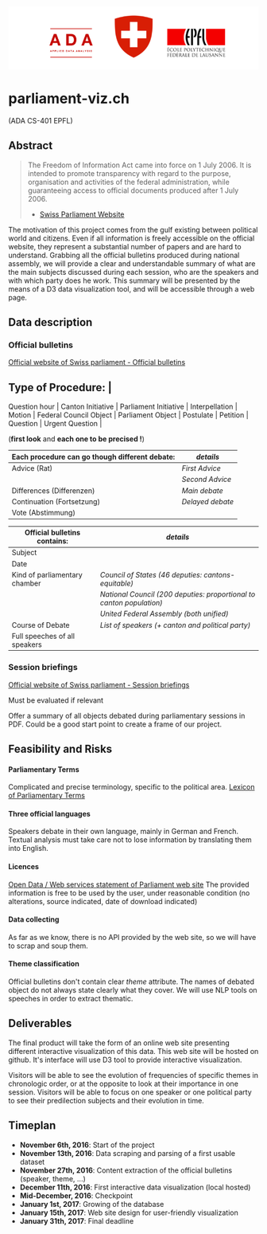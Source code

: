 ![Logo](logo/logo_parliament_viz.png)

# parliament-viz.ch
(ADA CS-401 EPFL)

## Abstract

> The Freedom of Information Act came into force on 1 July 2006. It is intended to promote transparency with 
> regard to the purpose, organisation and activities of the federal administration, while guaranteeing access to 
> official documents produced after 1 July 2006.
>- [Swiss Parliament Website](https://www.parlament.ch/en/services/freedom-of-information-act)

The motivation of this project comes from the gulf existing between political world and citizens. Even if all information
is freely accessible on the official website, they represent a substantial number of papers and are hard to understand. Grabbing 
all the official 
bulletins produced during national assembly, we will provide a clear and understandable summary of what are the main subjects 
discussed during each session, who are the speakers and with which party does he work. This summary will be presented by the 
means of a D3 data visualization tool, and will be accessible through a web page.

## Data description

### Official bulletins
[Official website of Swiss parliament - Official bulletins](https://www.parlament.ch/en/ratsbetrieb/suche-amtliches-bulletin)


Type of Procedure:        |
---------------------------
Question hour             |
Canton Initiative         |
Parliament Initiative     |
Interpellation            |
Motion                    |
Federal Council Object    |
Parliament Object         |
Postulate                 |
Petition                  |
Question                  |
Urgent Question           |

(**first look** and **each one to be precised !**)

Each procedure can go though different debate:                  |     *details*
----------------------------------------------------------------| ----------------------------------------------------------
Advice (Rat)                | *First Advice*
                            | *Second Advice*
Differences (Differenzen)   | *Main debate*
Continuation (Fortsetzung)  | *Delayed debate*
Vote (Abstimmung)           |

Official bulletins contains:                      |     *details*
--------------------------------------------------|--------------------------------
Subject                                           |
Date                                              |
Kind of parliamentary chamber                     | *Council of States (46 deputies: cantons-equitable)*
                                                  | *National Council (200 deputies: proportional to canton population)*
                                                  | *United Federal Assembly (both unified)*
Course of Debate                                  | *List of speakers (+ canton and political party)*                       
Full speeches of all speakers                     |

### Session briefings
[Official website of Swiss parliament - Session briefings](https://www.parlament.ch/en/ratsbetrieb/sessions/overview-briefings)

Must be evaluated if relevant

Offer a summary of all objects debated during parliamentary sessions in PDF. Could be a good start point to create a frame of
our project.




## Feasibility and Risks

#### Parliamentary Terms
Complicated and precise terminology, specific to the political area.
[Lexicon of Parliamentary Terms](https://www.parlament.ch/en/über-das-parlament/parlamentswörterbuch)

#### Three official languages
Speakers debate in their own language, mainly in German and French. Textual analysis must take care not to lose information
by translating them into English.

#### Licences
[Open Data / Web services statement of Parliament web site](https://www.parlament.ch/en/services/open-data-webservices)
The provided information is free to be used by the user, under reasonable condition (no alterations, source indicated, 
date of download indicated)

#### Data collecting
As far as we know, there is no API provided by the web site, so we will have to scrap and soup them.

#### Theme classification
Official bulletins don't contain clear *theme* attribute. The names of debated object do not always state clearly what they cover.
We will use NLP tools on speeches in order to extract thematic.



## Deliverables 

The final product will take the form of an online web site presenting different interactive visualization of this data. This web site will be hosted on github. It's interface will use D3 tool to provide interactive visualization.

Visitors will be able to see the evolution of frequencies of specific themes in chronologic order, or at the opposite to look at their  importance in one session. Visitors will be able to focus on one speaker or one political party to see their predilection subjects and their evolution in time.

## Timeplan

  - **November 6th, 2016**: Start of the project
  - **November 13th, 2016**: Data scraping and parsing of a first usable dataset
  - **November 27th, 2016**: Content extraction of the official bulletins (speaker, theme, ...)
  - **December 11th, 2016**: First interactive data visualization (local hosted)
  - **Mid-December, 2016**: Checkpoint
  - **January 1st, 2017**: Growing of the database
  - **January 15th, 2017**: Web site design for user-friendly visualization
  - **January 31th, 2017**: Final deadline


